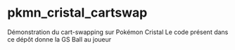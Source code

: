 # pkmn_cristal_cartswap
Démonstration du cart-swapping sur Pokémon Cristal
Le code présent dans ce dépôt donne la GS Ball au joueur

